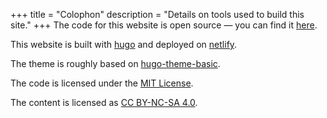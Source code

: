 +++
title = "Colophon"
description = "Details on tools used to build this site."
+++
The code for this website is open source — you can find it [here](https://github.com/svanburen/blog).

This website is built with [hugo](https://github.com/gohugoio/hugo) and deployed on [netlify](https://www.netlify.com/).

The theme is roughly based on [hugo-theme-basic](https://themes.gohugo.io/hugo-theme-basic/).

The code is licensed under the [MIT License](https://github.com/svanburen/blog/blob/master/LICENSE).

The content is licensed as [CC BY-NC-SA 4.0](https://creativecommons.org/licenses/by-nc-sa/4.0/).
